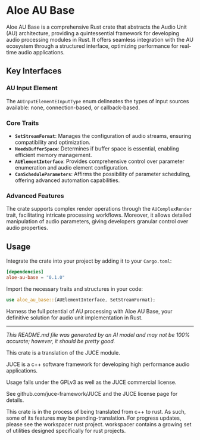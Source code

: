 # Aloe AU Base

Aloe AU Base is a comprehensive Rust crate that abstracts the Audio Unit (AU) architecture, providing a quintessential framework for developing audio processing modules in Rust. It offers seamless integration with the AU ecosystem through a structured interface, optimizing performance for real-time audio applications.

## Key Interfaces

### AU Input Element

The `AUInputElementEInputType` enum delineates the types of input sources available: none, connection-based, or callback-based.

### Core Traits

- **`SetStreamFormat`**: Manages the configuration of audio streams, ensuring compatibility and optimization.
- **`NeedsBufferSpace`**: Determines if buffer space is essential, enabling efficient memory management.
- **`AUElementInterface`**: Provides comprehensive control over parameter enumeration and audio element configuration.
- **`CanScheduleParameters`**: Affirms the possibility of parameter scheduling, offering advanced automation capabilities.

### Advanced Features

The crate supports complex render operations through the `AUComplexRender` trait, facilitating intricate processing workflows. Moreover, it allows detailed manipulation of audio parameters, giving developers granular control over audio properties.

## Usage

Integrate the crate into your project by adding it to your `Cargo.toml`:

```toml
[dependencies]
aloe-au-base = "0.1.0"
```

Import the necessary traits and structures in your code:

```rust
use aloe_au_base::{AUElementInterface, SetStreamFormat};
```

Harness the full potential of AU processing with Aloe AU Base, your definitive solution for audio unit implementation in Rust.

---
*This README.md file was generated by an AI model and may not be 100% accurate; however, it should be pretty good.*

This crate is a translation of the JUCE module.

JUCE is a c++ software framework for developing high performance audio applications.

Usage falls under the GPLv3 as well as the JUCE commercial license.

See github.com/juce-framework/JUCE and the JUCE license page for details.

This crate is in the process of being translated from c++ to rust. As such, some of its features may be pending-translation. For progress updates, please see the workspacer rust project. workspacer contains a growing set of utilities designed specifically for rust projects.
